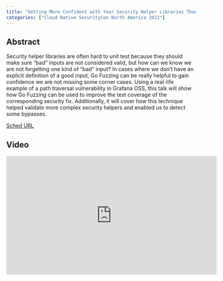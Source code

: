 ```yaml
---
title: "Getting More Confident with Your Security Helper Libraries Thanks to Go Fuzzing - Jeremy Matos, Grafana Labs"
categories: ["Cloud Native SecurityCon North America 2022"]
---
```


## Abstract

Security helper libraries are often hard to unit test because they should make sure “bad” inputs are not considered valid, but how can we know we are not forgetting one kind of “bad” input? In cases where we don’t have an explicit definition of a good input, Go Fuzzing can be really helpful to gain confidence we are not missing some corner cases. Using a real-life example of a path traversal vulnerability in Grafana OSS, this talk will show how Go Fuzzing can be used to improve the test coverage of the corresponding security fix. Additionally, it will cover how this technique helped validate more complex security helpers and enabled us to detect some bypasses.

[Sched URL](https://cloudnativesecurityconna22.sched.com/event/b86c19af36779bdf790e1582a695dd35)

## Video

<iframe width='560' height='315' src='https://www.youtube.com/embed/2xT40DLGjMU' frameborder='0' allow='accelerometer; autoplay; encrypted-media; gyroscope; picture-in-picture' allowfullscreen></iframe>
